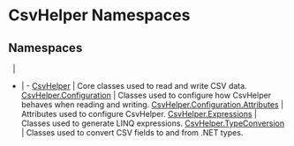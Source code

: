 # CsvHelper Namespaces

## Namespaces
&nbsp; | &nbsp;
- | -
[CsvHelper](/api/CsvHelper) | Core classes used to read and write CSV data.
[CsvHelper.Configuration](/api/CsvHelper.Configuration) | Classes used to configure how CsvHelper behaves when reading and writing.
[CsvHelper.Configuration.Attributes](/api/CsvHelper.Configuration.Attributes) | Attributes used to configure CsvHelper.
[CsvHelper.Expressions](/api/CsvHelper.Expressions) | Classes used to generate LINQ expressions.
[CsvHelper.TypeConversion](/api/CsvHelper.TypeConversion) | Classes used to convert CSV fields to and from .NET types.
